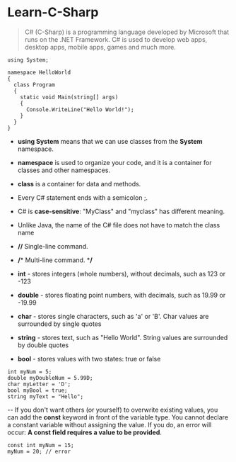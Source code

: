 # Learn-C-Sharp

> C# (C-Sharp) is a programming language developed by Microsoft that runs on the .NET Framework.
> C# is used to develop web apps, desktop apps, mobile apps, games and much more.

```
using System;

namespace HelloWorld
{
  class Program
  {
    static void Main(string[] args)
    {
      Console.WriteLine("Hello World!");    
    }
  }
}
```
- **using System** means that we can use classes from the **System** namespace.
- **namespace** is used to organize your code, and it is a container for classes and other namespaces.
- **class** is a container for data and methods.
- Every C# statement ends with a semicolon ;.
- C# is **case-sensitive**: "MyClass" and "myclass" has different meaning.
- Unlike Java, the name of the C# file does not have to match the class name
- **//** Single-line command.
- **/*** Multi-line command. ***/**

- **int** - stores integers (whole numbers), without decimals, such as 123 or -123
- **double** - stores floating point numbers, with decimals, such as 19.99 or -19.99
- **char** - stores single characters, such as 'a' or 'B'. Char values are surrounded by single quotes
- **string** - stores text, such as "Hello World". String values are surrounded by double quotes
- **bool** - stores values with two states: true or false
```
int myNum = 5;
double myDoubleNum = 5.99D;
char myLetter = 'D';
bool myBool = true;
string myText = "Hello";
```

-- If you don't want others (or yourself) to overwrite existing values, you can add the **const** keyword in front of the variable type.
You cannot declare a constant variable without assigning the value. If you do, an error will occur: **A const field requires a value to be provided**.
```
const int myNum = 15;
myNum = 20; // error
```